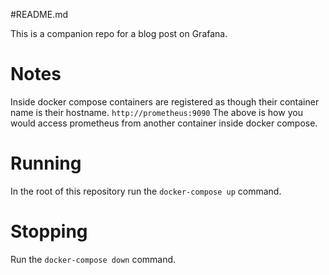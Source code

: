 #README.md

This is a companion repo for a blog post on Grafana.

# Notes

Inside docker compose containers are registered as though their container name is their hostname. 
`http://prometheus:9090`
The above is how you would access prometheus from another container inside docker compose.

# Running 

In the root of this repository run the `docker-compose up` command.

# Stopping
Run the `docker-compose down` command.